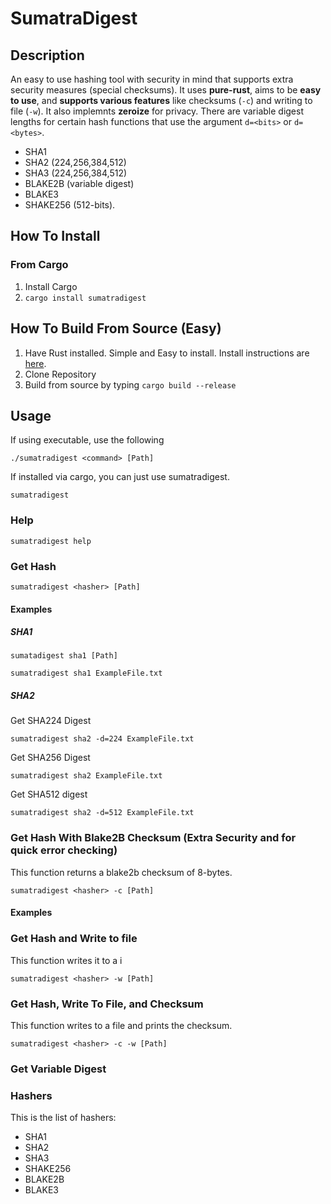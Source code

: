 # SumatraDigest

## Description

An easy to use hashing tool with security in mind that supports extra security measures (special checksums). It uses **pure-rust**, aims to be **easy to use**, and **supports various features** like checksums (`-c`) and writing to file (`-w`). It also implemnts **zeroize** for privacy. There are variable digest lengths for certain hash functions that use the argument `d=<bits>` or `d=<bytes>`.

* SHA1
* SHA2 (224,256,384,512)
* SHA3 (224,256,384,512)
* BLAKE2B (variable digest)
* BLAKE3
* SHAKE256 (512-bits).

## How To Install

### From Cargo

1. Install Cargo
2. `cargo install sumatradigest`

## How To Build From Source (Easy)

1. Have Rust installed. Simple and Easy to install. Install instructions are [here](https://www.rust-lang.org/tools/install).
2. Clone Repository
3. Build from source by typing `cargo build --release`

## Usage

If using executable, use the following

`./sumatradigest <command> [Path]`

If installed via cargo, you can just use sumatradigest.

`sumatradigest`

### Help

`sumatradigest help`

### Get Hash

`sumatradigest <hasher> [Path]`

#### Examples

##### SHA1

`sumatadigest sha1 [Path]`

`sumatradigest sha1 ExampleFile.txt`

##### SHA2

Get SHA224 Digest

`sumatradigest sha2 -d=224 ExampleFile.txt`

Get SHA256 Digest

`sumatradigest sha2 ExampleFile.txt`

Get SHA512 digest

`sumatradigest sha2 -d=512 ExampleFile.txt`

### Get Hash With Blake2B Checksum (Extra Security and for quick error checking)

This function returns a blake2b checksum of 8-bytes.

`sumatradigest <hasher> -c [Path]`

#### Examples

### Get Hash and Write to file

This function writes it to a i

`sumatradigest <hasher> -w [Path]`

### Get Hash, Write To File, and Checksum

This function writes to a file and prints the checksum.

`sumatradigest <hasher> -c -w [Path]`

### Get Variable Digest

### Hashers

This is the list of hashers:

* SHA1
* SHA2
* SHA3
* SHAKE256
* BLAKE2B
* BLAKE3

